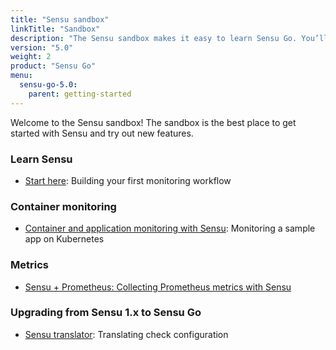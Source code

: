 ```yaml
---
title: "Sensu sandbox"
linkTitle: "Sandbox"
description: "The Sensu sandbox makes it easy to learn Sensu Go. You’ll learn Sensu by building your first monitoring workflow and setting up container and application monitoring. There’s also a lesson plan for upgrading from Sensu 1.x to Sensu Go!"
version: "5.0"
weight: 2
product: "Sensu Go"
menu:
  sensu-go-5.0:
    parent: getting-started
---
```


Welcome to the Sensu sandbox! The sandbox is the best place to get started with Sensu and try out new features.

### Learn Sensu
- [Start here](../learn-sensu): Building your first monitoring workflow

### Container monitoring
- [Container and application monitoring with Sensu](../sample-app): Monitoring a sample app on Kubernetes

### Metrics
- [Sensu + Prometheus: Collecting Prometheus metrics with Sensu](../prometheus-metrics)

### Upgrading from Sensu 1.x to Sensu Go
- [Sensu translator](https://github.com/sensu/sandbox/tree/master/sensu-go/lesson_plans/check-upgrade): Translating check configuration
